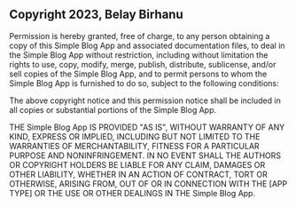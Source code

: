 ## Copyright 2023, Belay Birhanu 



Permission is hereby granted, free of charge, to any person obtaining a copy of this Simple Blog App and associated documentation files, to deal in the Simple Blog App without restriction, including without limitation the rights to use, copy, modify, merge, publish, distribute, sublicense, and/or sell copies of the Simple Blog App, and to permit persons to whom the Simple Blog App is furnished to do so, subject to the following conditions:

The above copyright notice and this permission notice shall be included in all copies or substantial portions of the Simple Blog App.

THE Simple Blog App IS PROVIDED "AS IS", WITHOUT WARRANTY OF ANY KIND, EXPRESS OR IMPLIED, INCLUDING BUT NOT LIMITED TO THE WARRANTIES OF MERCHANTABILITY, FITNESS FOR A PARTICULAR PURPOSE AND NONINFRINGEMENT. IN NO EVENT SHALL THE AUTHORS OR COPYRIGHT HOLDERS BE LIABLE FOR ANY CLAIM, DAMAGES OR OTHER LIABILITY, WHETHER IN AN ACTION OF CONTRACT, TORT OR OTHERWISE, ARISING FROM, OUT OF OR IN CONNECTION WITH THE [APP TYPE] OR THE USE OR OTHER DEALINGS IN THE Simple Blog App.
